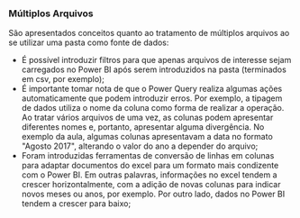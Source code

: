 ### Múltiplos Arquivos
São apresentados conceitos quanto ao tratamento de múltiplos arquivos ao se utilizar uma pasta como fonte de dados:
- É possível introduzir filtros para que apenas arquivos de interesse sejam carregados no Power BI após serem introduzidos na pasta (terminados em csv, por exemplo);
- É importante tomar nota de que o Power Query realiza algumas ações automaticamente que podem introduzir erros. Por exemplo, a tipagem de dados utiliza o nome da
coluna como forma de realizar a operação. Ao tratar vários arquivos de uma vez, as colunas podem apresentar diferentes nomes e, portanto, apresentar alguma 
divergência. No exemplo da aula, algumas colunas apresentavam a data no formato "Agosto 2017", alterando o valor do ano a depender do arquivo;
- Foram introduzidas ferramentas de conversão de linhas em colunas para adaptar documentos do excel para um formato mais condizente com o Power BI. Em outras
palavras, informações no excel tendem a crescer horizontalmente, com a adição de novas colunas para indicar novos meses ou anos, por exemplo. Por outro lado, dados
no Power BI tendem a crescer para baixo;
